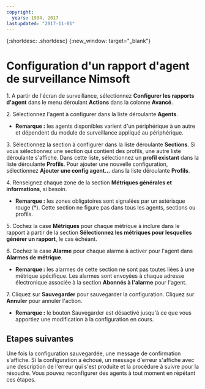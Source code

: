 ```yaml
---
copyright:
  years: 1994, 2017
lastupdated: "2017-11-01"
---
```


{:shortdesc: .shortdesc}
{:new_window: target="_blank"}

# Configuration d'un rapport d'agent de surveillance Nimsoft

1\. A partir de l'écran de surveillance, sélectionnez **Configurer les rapports d'agent** dans le menu déroulant **Actions** dans la colonne **Avancé**. 

2\. Sélectionnez l'agent à configurer dans la liste déroulante **Agents**. 
  * **Remarque :** les agents disponibles varient d'un périphérique à un autre et dépendent du module de surveillance appliqué au périphérique. 

3\. Sélectionnez la section à configurer dans la liste déroulante **Sections**. Si vous sélectionnez une section qui contient des profils, une autre liste déroulante s'affiche. Dans cette liste, sélectionnez un **profil existant** dans la liste déroulante **Profils**. Pour ajouter une nouvelle configuration, sélectionnez **Ajouter une config agent...** dans la liste déroulante **Profils**. 

4\. Renseignez chaque zone de la section **Métriques générales et informations**, si besoin. 
  * **Remarque :** les zones obligatoires sont signalées par un astérisque rouge (*). Cette section ne figure pas dans tous les agents, sections ou profils. 

5\. Cochez la case **Métriques** pour chaque métrique à inclure dans le rapport à partir de la section **Sélectionnez les métriques pour lesquelles générer un rapport**, le cas échéant. 

6\. Cochez la case **Alarme** pour chaque alarme à activer pour l'agent dans **Alarmes de métrique**.
  * **Remarque :** les alarmes de cette section ne sont pas toutes liées à une métrique spécifique. Les alarmes sont envoyées à chaque adresse électronique associée à la section **Abonnés à l'alarme** pour l'agent. 

7\. Cliquez sur **Sauvegarder** pour sauvegarder la configuration. Cliquez sur **Annuler** pour annuler l'action.
  * **Remarque :** le bouton Sauvegarder est désactivé jusqu'à ce que vous apportiez une modification à la configuration en cours. 

## Etapes suivantes

Une fois la configuration sauvegardée, une message de confirmation s'affiche. Si la configuration a échoué, un message d'erreur s'affiche avec une description de l'erreur qui s'est produite et la procédure à suivre pour la résoudre. Vous pouvez reconfigurer des agents à tout moment en répétant ces étapes. 
